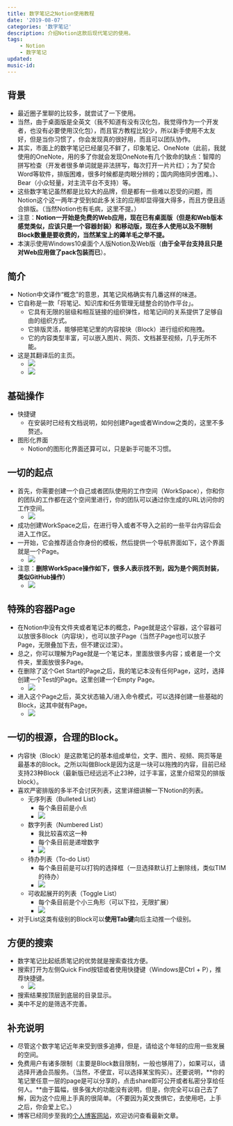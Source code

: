```yaml
---
title: 数字笔记之Notion使用教程
date: '2019-08-07'
categories: '数字笔记'
description: 介绍Notion这款后现代笔记的使用。
tags: 
    - Notion
    - 数字笔记
updated: 
music-id: 
---
```

## 背景
- 最近圈子里聊的比较多，就尝试了一下使用。
- 当然，由于桌面版是全英文（我不知道有没有汉化包，我觉得作为一个开发者，也没有必要使用汉化包），而且官方教程比较少，所以新手使用不太友好，但是当你习惯了，你会发现真的很好用，而且可以团队协作。
- 其实，市面上的数字笔记已经屡见不鲜了，印象笔记、OneNote（此前，我就使用的OneNote，用的多了你就会发现OneNote有几个致命的缺点：智障的拼写检查（开发者很多单词就是非法拼写，每次打开一片片红）；为了契合Word等软件，排版困难，很多时候都是肉眼分辨的；国内网络同步困难。）、Bear（小众轻量，对主流平台不支持）等。
- 这些数字笔记虽然都是比较大的品牌，但是都有一些难以忍受的问题，而Notion这个这一两年才受到如此多关注的应用却显得强大得多，而且方便且适合排版。（当然Notion也有毛病，这里不提。）
- 注意：**Notion一开始是免费的Web应用，现在已有桌面版（但是和Web版本感觉类似，应该只是一个容器封装）和移动版，现在多人使用以及不限制Block数量是要收费的，当然某宝上的薅羊毛之举不提。**
- 本演示使用Windows10桌面个人版Notion及Web版（**由于全平台支持且只是对Web应用做了pack包装而已**）。


## 简介
- Notion中文译作“概念”的意思，其笔记风格确实有几番这样的味道。
- 它自称是一款「将笔记、知识库和任务管理无缝整合的协作平台」。
	- 它具有无限的层级和相互链接的组织弹性，给笔记间的关系提供了足够自由的组织方式。
	- 它排版灵活，能够把笔记里的内容按块（Block）进行组织和拖拽。
	- 它的内容类型丰富，可以嵌入图片、网页、文档甚至视频，几乎无所不能。
- 这是其翻译后的主页。
  - ![](/asset/2019-08-07/index1.png)
  - ![](/asset/2019-08-07/index2.png)


## 基础操作
- 快捷键
	- 在安装时已经有文档说明，如何创建Page或者Window之类的，这里不多赘述。
- 图形化界面
	- Notion的图形化界面还算可以，只是新手可能不习惯。


## 一切的起点
- 首先，你需要创建一个自己或者团队使用的工作空间（WorkSpace），你和你的团队的工作都在这个空间里进行，你的团队可以通过你生成的URL访问你的工作空间。
  - ![](/asset/2019-08-07/workspace.png)
- 成功创建WorkSpace之后，在进行导入或者不导入之前的一些平台内容后会进入工作区。
- 一开始，它会推荐适合你身份的模板，然后提供一个导航界面如下，这个界面就是一个Page。
	- ![](/asset/2019-08-07/start.png)
- 注意：**删除WorkSpace操作如下，很多人表示找不到，因为是个网页封装，类似GitHub操作）**
	- ![](/asset/2019-08-07/delete.png)


## 特殊的容器Page
- 在Notion中没有文件夹或者笔记本的概念，Page就是这个容器，这个容器可以放很多Block（内容块），也可以放子Page（当然子Page也可以放子Page，无限叠加下去，但不建议过深）。
- 总之，你可以理解为Page就是一个笔记本，里面放很多内容；或者是一个文件夹，里面放很多Page。
- 在删除了这个Get Start的Page之后，我的笔记本没有任何Page，这时，选择创建一个Test的Page。这里创建一个Empty Page。
	- ![](/asset/2019-08-07/page.png)
- 进入这个Page之后，英文状态输入/进入命令模式，可以选择创建一些基础的Block，这其中就有Page。
	- ![](/asset/2019-08-07/block.png)


## 一切的根源，合理的Block。
- 内容快（Block）是这款笔记的基本组成单位，文字、图片、视频、网页等是最基本的Block。之所以叫做Block是因为这是一块可以拖拽的内容，目前已经支持23种Block（最新版已经远远不止23种，过于丰富，这里介绍常见的排版block）。
- 喜欢严密排版的多半不会讨厌列表，这里详细讲解一下Notion的列表。
	- 无序列表（Bulleted List）
		- 每个条目前是小点
		- ![](/asset/2019-08-07/blist.png)
	- 数字列表（Numbered List）
		- 我比较喜欢这一种
		- 每个条目前是递增数字
		- ![](/asset/2019-08-07/nlist.png)
	- 待办列表（To-do List）
		- 每个条目前是可以打钩的选择框（一旦选择默认打上删除线，类似TIM的待办）
		- ![](/asset/2019-08-07/tlist.png)
	- 可收起展开的列表（Toggle List）
		- 每个条目前是个小三角形（可以下拉，无限扩展）
		- ![](/asset/2019-08-07/tolist.png)
- 对于List这类有级别的Block可以**使用Tab键**向后主动推一个级别。


## 方便的搜索
- 数字笔记比起纸质笔记的优势就是搜索查找方便。
- 搜索打开为左侧Quick Find按钮或者使用快捷键（Windows是Ctrl + P），推荐快捷键。
	- ![](/asset/2019-08-07/search.png)
- 搜索结果按顶层到底层的目录显示。
- 美中不足的是筛选不完善。


## 补充说明
- 尽管这个数字笔记近年来受到很多追捧，但是，请给这个年轻的应用一些发展的空间。
- 免费用户有诸多限制（主要是Block数目限制，一般也够用了），如果可以，请选择开通会员服务。（当然，不便宜，可以选择某宝购买）。还要说明，**你的笔记里任意一层的page是可以分享的，点击share即可公开或者私密分享给任何人。**由于篇幅，很多强大的功能没有说明，但是，你完全可以自己去了解，因为这个应用上手真的很简单。（不要因为英文畏惧它，去使用吧，上手之后，你会爱上它。）
- 博客已经同步至我的[个人博客网站](https://luanshiyinyang.github.io)，欢迎访问查看最新文章。

